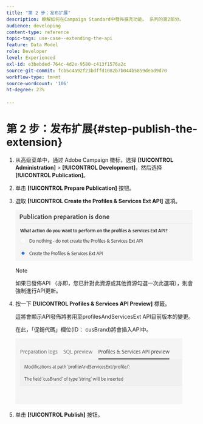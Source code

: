 ```yaml
---
title: "第 2 步：发布扩展"
description: 瞭解如何在Campaign Standard中發佈擴充功能。 系列的第2部分。
audience: developing
content-type: reference
topic-tags: use-case--extending-the-api
feature: Data Model
role: Developer
level: Experienced
exl-id: e3bebded-764c-4d2e-9580-c413f1576a2c
source-git-commit: fcb5c4a92f23bdffd1082b7b044b5859dead9d70
workflow-type: tm+mt
source-wordcount: '106'
ht-degree: 23%

---
```


# 第 2 步：发布扩展{#step-publish-the-extension}

1. 从高级菜单中，通过 Adobe Campaign 徽标，选择 **[!UICONTROL Administration]** > **[!UICONTROL Development]**，然后选择 **[!UICONTROL Publication]**。
1. 单击 **[!UICONTROL Prepare Publication]** 按钮。
1. 選取 **[!UICONTROL Create the Profiles & Services Ext API]** 選項。

   ![](assets/create-profile-and-services-api.png)

   >[!NOTE]
   >
   >如果已發佈API （亦即，您已針對此資源或其他資源勾選一次此選項），則會強制進行API更新。

1. 按一下 **[!UICONTROL Profiles & Services API Preview]** 標籤。

   這將會顯示API發佈將套用至profilesAndServicesExt API目前版本的變更。

   在此，「促銷代碼」欄位(ID： cusBrand)將會插入API中。

   ![](assets/extendpandsapi_diff.png)

1. 单击 **[!UICONTROL Publish]** 按钮。
